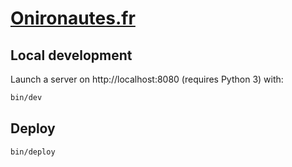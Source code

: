 # [Onironautes.fr](https://onironautes.fr)

## Local development

Launch a server on http://localhost:8080 (requires Python 3) with:

```sh
bin/dev
```

## Deploy

```sh
bin/deploy
```
